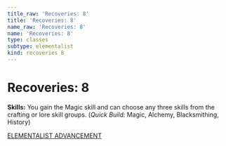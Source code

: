```yaml
---
title_raw: 'Recoveries: 8'
title: 'Recoveries: 8'
name_raw: 'Recoveries: 8'
name: 'Recoveries: 8'
type: classes
subtype: elementalist
kind: recoveries 8
---
```


# Recoveries: 8

**Skills:** You gain the Magic skill and can choose any three skills from the crafting or lore skill groups. (*Quick Build:* Magic, Alchemy, Blacksmithing, History)

[ELEMENTALIST ADVANCEMENT](./Elementalist%20Advancement.md)
